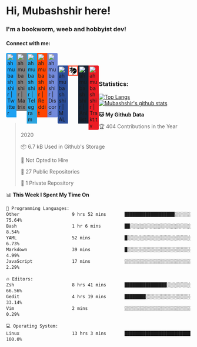 # Hi, Mubashshir here!

### I'm a bookworm, weeb and hobbyist dev!
#### Connect with me:
[<img align="left" alt="ahmubashshir | Twitter" style="border-top-left-radius: 3px;border-bottom-left-radius: 3px;background-color: #1DA1F2;padding: 3px;" width="22px" src="https://simpleicons.org/icons/twitter.svg" />][twitter]
[<img align="left" alt="ahmubashshir | Matrix" style="background-color: gray;padding: 3px;" width="22px" src="https://simpleicons.org/icons/matrix.svg" />][matrix]
[<img align="left" alt="ahmubashshir | Telegram" style="background-color: #2CA5E0;padding: 3px;" width="22px" src="https://simpleicons.org/icons/telegram.svg" />][telegram]
[<img align="left" style="background-color: #FF4500;padding: 3px;" alt="ahmubashshir | Reddit" width="22px" src="https://simpleicons.org/icons/reddit.svg" />][reddit]
[<img align="left" alt="ahmubashshir | Discord" style="border-top-right-radius: 3px;border-bottom-right-radius: 3px;background-color: #7289DA;padding: 3px;" width="22px" src="https://simpleicons.org/icons/discord.svg" />][discord]
<br />
<br />
[<img align="left" alt="ahmubashshir | MAL" style="border-top-left-radius: 3px;border-bottom-left-radius: 3px;background-color: #2A4D99;padding: 3px;" width="22px" src="https://image.myanimelist.net/ui/OK6W_koKDTOqqqLDbIoPAiC8a86sHufn_jOI-JGtoCQ" />][mal]
[<img align="left" alt="ahmubashshir | Kitsu" style="background-color: #F75239;padding: 3px;" width="22px" src="https://github.com/crse/simple-icons/raw/develop/icons/kitsu.svg" />][kitsu]
[<img align="left" alt="ahmubashshir | Anilist" style="background-color: #152232;padding: 3px;" width="22px" src="https://anilist.co/img/icons/icon.svg" />][anilist]
[<img align="left" alt="ahmubashshir | Trakt.tv" style="border-top-right-radius: 3px;border-bottom-right-radius: 3px;background-color: #ED1C24;padding: 3px;" width="22px" src="https://simpleicons.org/icons/trakt.svg" />][trakt]
<br />

### Statistics:
[![Top Langs](https://github-readme-stats.vercel.app/api/top-langs/?theme=dark&username=ahmubashshir&layout=compact&hide=NSIS,HTML,CSS "Top Langs")](https://github.com/anuraghazra/github-readme-stats)
<br/>
[![Mubashshir's github stats](https://github-readme-stats.vercel.app/api?theme=dark&username=ahmubashshir&count_private=true&show_icons=true "Mubashshir's github stats")](https://github.com/anuraghazra/github-readme-stats)

<!--START_SECTION:waka-->
**🐱 My Github Data** 

> 🏆 404 Contributions in the Year 2020
 > 
> 📦 6.7 kB Used in Github's Storage 
 > 
> 🚫 Not Opted to Hire
 > 
> 📜 27 Public Repositories
 > 
> 🔑 1 Private Repository 
 > 
📊 **This Week I Spent My Time On** 

```text
💬 Programming Languages: 
Other                    9 hrs 52 mins       ███████████████████░░░░░░   75.64% 
Bash                     1 hr 6 mins         ██░░░░░░░░░░░░░░░░░░░░░░░   8.54% 
YAML                     52 mins             █░░░░░░░░░░░░░░░░░░░░░░░░   6.73% 
Markdown                 39 mins             █░░░░░░░░░░░░░░░░░░░░░░░░   4.99% 
JavaScript               17 mins             ░░░░░░░░░░░░░░░░░░░░░░░░░   2.29%

🔥 Editors: 
Zsh                      8 hrs 41 mins       ████████████████░░░░░░░░░   66.56% 
Gedit                    4 hrs 19 mins       ████████░░░░░░░░░░░░░░░░░   33.14% 
Vim                      2 mins              ░░░░░░░░░░░░░░░░░░░░░░░░░   0.29%

💻 Operating System: 
Linux                    13 hrs 3 mins       █████████████████████████   100.0%

```


<!--END_SECTION:waka-->

[twitter]: https://twitter.com/ahmubashshir
[kitsu]: https://kitsu.io/users/ahmubashshir
[anilist]: https://anilist.co/user/ahmubashshir
[mal]: https://myanimelist.net/profile/ahmubashshir
[trakt]: https://trakt.tv/users/ahmubashshir
[matrix]: https://matrix.to/#/@ahm:feneas.org
[telegram]: https://t.me/ahmubashshir
[reddit]: https://reddit.com/u/ahmubashshir
[discord]: https://discord.com/users/ahmubashshir#3527
